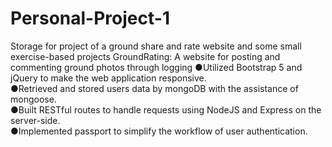 # Personal-Project-1  
Storage for project of a ground share and rate website and some small exercise-based projects
GroundRating: A website for posting and commenting ground photos through logging
●Utilized Bootstrap 5 and jQuery to make the web application responsive.  
●Retrieved and stored users data by mongoDB with the assistance of mongoose.  
●Built RESTful routes to handle requests using NodeJS and Express on the server-side.  
●Implemented passport to simplify the workflow of user authentication.  
